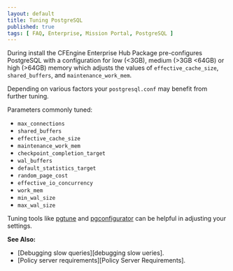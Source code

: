 ```yaml
---
layout: default
title: Tuning PostgreSQL
published: true
tags: [ FAQ, Enterprise, Mission Portal, PostgreSQL ]
---
```


During install the CFEngine Enterprise Hub Package pre-configures PostgreSQL with a configuration for low (<3GB), medium (>3GB <64GB) or high (>64GB) memory which adjusts the values of `effective_cache_size`, `shared_buffers`, and `maintenance_work_mem`.

Depending on various factors your `postgresql.conf` may benefit from further tuning.

Parameters commonly tuned:
- `max_connections`
- `shared_buffers`
- `effective_cache_size`
- `maintenance_work_mem`
- `checkpoint_completion_target`
- `wal_buffers`
- `default_statistics_target`
- `random_page_cost`
- `effective_io_concurrency`
- `work_mem`
- `min_wal_size`
- `max_wal_size`

Tuning tools like [pgtune](https://github.com/kofemann/pgtune) and [pgconfigurator](https://www.cybertec-postgresql.com/en/products/pgconfigurator/) can be helpful in adjusting your settings.

**See Also:**

- [Debugging slow queries][debugging slow ueries].
- [Policy server requirements][Policy Server Requirements].
